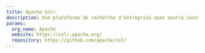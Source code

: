 ```yaml
---
title: Apache Solr
description: Une plateforme de recherche d'entreprise open source construite sur Apache Lucene.
params:
  org_name: Apache
  website: https://solr.apache.org/
  repository: https://github.com/apache/solr
---
```

